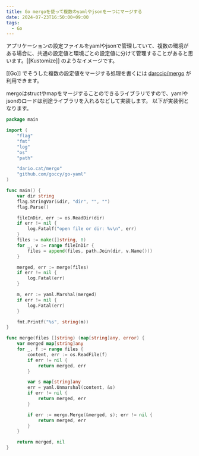 ```yaml
---
title: Go mergoを使って複数のyamlやjsonを一つにマージする
date: 2024-07-23T16:50:00+09:00
tags:
  - Go
---
```


アプリケーションの設定ファイルをyamlやjsonで管理していて、複数の環境がある場合に、共通の設定値と環境ごとの設定値に分けて管理することがあると思います。[[Kustomize]] のようなイメージです。

[[Go]] でそうした複数の設定値をマージする処理を書くには [darccio/mergo](https://github.com/darccio/mergo) が利用できます。

mergoはstructやmapをマージすることのできるライブラリですので、yamlやjsonのロードは別途ライブラリを入れるなどして実装します。
以下が実装例となります。
 
```go
package main

import (
	"flag"
	"fmt"
	"log"
	"os"
	"path"

	"dario.cat/mergo"
	"github.com/goccy/go-yaml"
)

func main() {
	var dir string
	flag.StringVar(&dir, "dir", "", "")
	flag.Parse()

	fileInDir, err := os.ReadDir(dir)
	if err != nil {
		log.Fatalf("open file or dir: %v\n", err)
	}
	files := make([]string, 0)
	for _, v := range fileInDir {
		files = append(files, path.Join(dir, v.Name()))
	}

	merged, err := merge(files)
	if err != nil {
		log.Fatal(err)
	}

	m, err := yaml.Marshal(merged)
	if err != nil {
		log.Fatal(err)
	}

	fmt.Printf("%s", string(m))
}

func merge(files []string) (map[string]any, error) {
	var merged map[string]any
	for _, f := range files {
		content, err := os.ReadFile(f)
		if err != nil {
			return merged, err
		}

		var s map[string]any
		err = yaml.Unmarshal(content, &s)
		if err != nil {
			return merged, err
		}

		if err := mergo.Merge(&merged, s); err != nil {
			return merged, err
		}
	}

	return merged, nil
}
```
